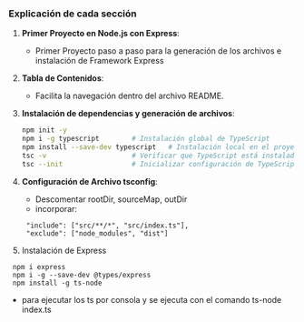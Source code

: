 ### **Explicación de cada sección**

1. **Primer Proyecto en Node.js con Express**:

   - Primer Proyecto paso a paso para la generación de los archivos e instalación de Framework Express

2. **Tabla de Contenidos**:

   - Facilita la navegación dentro del archivo README.

3. **Instalación de dependencias y generación de archivos**:

   ```bash
   npm init -y
   npm i -g typescript        # Instalación global de TypeScript
   npm install --save-dev typescript   # Instalación local en el proyecto
   tsc -v                     # Verificar que TypeScript está instalado
   tsc --init                 # Inicializar configuración de TypeScript
   ```

4. **Configuración de Archivo tsconfig**:

   - Descomentar rootDir, sourceMap, outDir
   - incorporar:

   ```
    "include": ["src/**/*", "src/index.ts"],
    "exclude": ["node_modules", "dist"]
   ```

5. Instalación de Express

```
 npm i express
 npm i -g --save-dev @types/express
 npm install -g ts-node
```

- para ejecutar los ts por consola y se ejecuta con el comando ts-node index.ts
